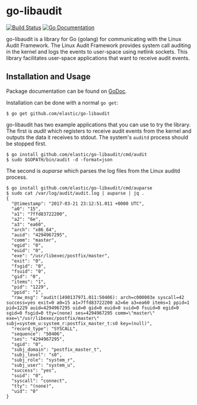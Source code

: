 # go-libaudit

[![Build Status](http://img.shields.io/travis/elastic/go-libaudit.svg?style=flat-square)][travis]
[![Go Documentation](http://img.shields.io/badge/go-documentation-blue.svg?style=flat-square)][godocs]

[travis]: http://travis-ci.org/elastic/go-libaudit
[godocs]: http://godoc.org/github.com/elastic/go-libaudit

go-libaudit is a library for Go (golang) for communicating with the Linux Audit
Framework. The Linux Audit Framework provides system call auditing in the kernel
and logs the events to user-space using netlink sockets. This library
facilitates user-space applications that want to receive audit events.

## Installation and Usage

Package documentation can be found on [GoDoc][godocs].

Installation can be done with a normal `go get`:

```
$ go get github.com/elastic/go-libaudit
```

go-libaudit has two example applications that you can use to try the library.
The first is _audit_ which registers to receive audit events from the kernel
and outputs the data it receives to stdout. The system's `auditd` process
should be stopped first.

```
$ go install github.com/elastic/go-libaudit/cmd/audit
$ sudo $GOPATH/bin/audit -d -format=json
```

The second is _auparse_ which parses the log files from the Linux auditd
process.

```
$ go install github.com/elastic/go-libaudit/cmd/auparse
$ sudo cat /var/log/audit/audit.log | auparse | jq .
{
  "@timestamp": "2017-03-21 23:12:51.011 +0000 UTC",
  "a0": "15",
  "a1": "7ffd83722200",
  "a2": "6e",
  "a3": "ea60",
  "arch": "x86_64",
  "auid": "4294967295",
  "comm": "master",
  "egid": "0",
  "euid": "0",
  "exe": "/usr/libexec/postfix/master",
  "exit": "0",
  "fsgid": "0",
  "fsuid": "0",
  "gid": "0",
  "items": "1",
  "pid": "1229",
  "ppid": "1",
  "raw_msg": "audit(1490137971.011:50406): arch=c000003e syscall=42 success=yes exit=0 a0=15 a1=7ffd83722200 a2=6e a3=ea60 items=1 ppid=1 pid=1229 auid=4294967295 uid=0 gid=0 euid=0 suid=0 fsuid=0 egid=0 sgid=0 fsgid=0 tty=(none) ses=4294967295 comm=\"master\" exe=\"/usr/libexec/postfix/master\" subj=system_u:system_r:postfix_master_t:s0 key=(null)",
  "record_type": "SYSCALL",
  "sequence": "50406",
  "ses": "4294967295",
  "sgid": "0",
  "subj_domain": "postfix_master_t",
  "subj_level": "s0",
  "subj_role": "system_r",
  "subj_user": "system_u",
  "success": "yes",
  "suid": "0",
  "syscall": "connect",
  "tty": "(none)",
  "uid": "0"
}
```